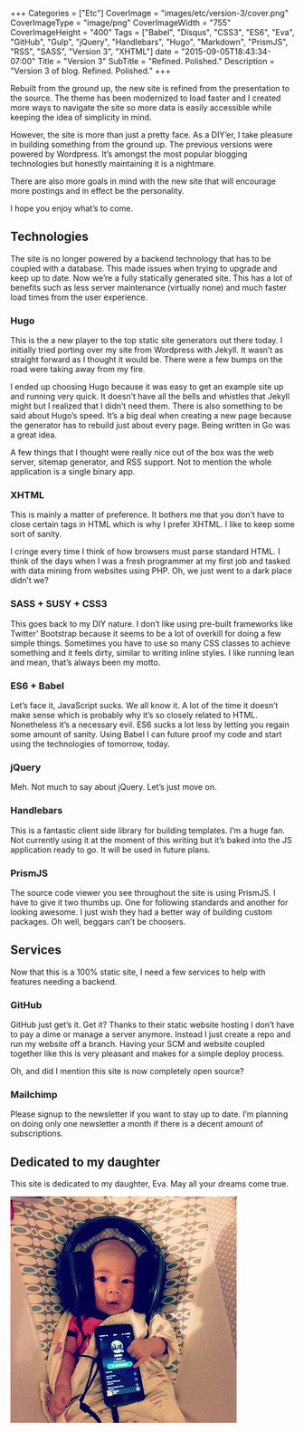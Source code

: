 +++
Categories = ["Etc"]
CoverImage = "images/etc/version-3/cover.png"
CoverImageType = "image/png"
CoverImageWidth = "755"
CoverImageHeight = "400"
Tags = ["Babel", "Disqus", "CSS3", "ES6", "Eva", "GitHub", "Gulp", "jQuery", "Handlebars", "Hugo", "Markdown", "PrismJS", "RSS", "SASS", "Version 3", "XHTML"]
date = "2015-09-05T18:43:34-07:00"
Title = "Version 3"
SubTitle = "Refined. Polished."
Description = "Version 3 of blog. Refined. Polished."
+++

Rebuilt from the ground up, the new site is refined from the presentation to the
source. The theme has been modernized to load faster and I created more ways to
navigate the site so more data is easily accessible while keeping the idea of
simplicity in mind.

However, the site is more than just a pretty face. As a DIY’er, I take pleasure
in building something from the ground up. The previous versions were powered by
Wordpress. It’s amongst the most popular blogging technologies but honestly
maintaining it is a nightmare.

There are also more goals in mind with the new site that will encourage more
postings and in effect be the personality.

I hope you enjoy what’s to come.

## Technologies

The site is no longer powered by a backend technology that has to be coupled
with a database. This made issues when trying to upgrade and keep up to date.
Now we’re a fully statically generated site. This has a lot of benefits such as
less server maintenance (virtually none) and much faster load times from the
user experience.

### Hugo

This is the a new player to the top static site generators out there today. I
initially tried porting over my site from Wordpress with Jekyll. It wasn’t as
straight forward as I thought it would be. There were a few bumps on the road
were taking away from my fire.

I ended up choosing Hugo because it was easy to get an example site up and
running very quick. It doesn’t have all the bells and whistles that Jekyll might
but I realized that I didn’t need them. There is also something to be said about
Hugo’s speed. It’s a big deal when creating a new page because the generator has
to rebuild just about every page. Being written in Go was a great idea.

A few things that I thought were really nice out of the box was the web server,
sitemap generator, and RSS support. Not to mention the whole application is a
single binary app.

### XHTML

This is mainly a matter of preference. It bothers me that you don’t have to
close certain tags in HTML which is why I prefer XHTML. I like to keep some sort
of sanity.

I cringe every time I think of how browsers must parse standard HTML. I think of
the days when I was a fresh programmer at my first job and tasked with data
mining from websites using PHP. Oh, we just went to a dark place didn’t we?

### SASS + SUSY + CSS3

This goes back to my DIY nature. I don’t like using pre-built frameworks like
Twitter’ Bootstrap because it seems to be a lot of overkill for doing a few
simple things. Sometimes you have to use so many CSS classes to achieve
something and it feels dirty, similar to writing inline styles. I like running
lean and mean, that’s always been my motto.

### ES6 + Babel

Let’s face it, JavaScript sucks. We all know it. A lot of the time it doesn’t
make sense which is probably why it’s so closely related to HTML. Nonetheless
it’s a necessary evil. ES6 sucks a lot less by letting you regain some amount of
sanity. Using Babel I can future proof my code and start using the technologies
of tomorrow, today.

### jQuery

Meh. Not much to say about jQuery. Let’s just move on.

### Handlebars

This is a fantastic client side library for building templates. I’m a huge fan.
Not currently using it at the moment of this writing but it’s baked into the JS
application ready to go. It will be used in future plans.

### PrismJS

The source code viewer you see throughout the site is using PrismJS. I have to
give it two thumbs up. One for following standards and another for looking
awesome. I just wish they had a better way of building custom packages. Oh well,
beggars can’t be choosers.

## Services

Now that this is a 100% static site, I need a few services to help with features
needing a backend.

### GitHub

GitHub just get’s it. Get it? Thanks to their static website hosting I don’t
have to pay a dime or manage a server anymore. Instead I just create a repo and
run my website off a branch. Having your SCM and website coupled together like
this is very pleasant and makes for a simple deploy process.

Oh, and did I mention this site is now completely open source?

### Mailchimp

Please signup to the newsletter if you want to stay up to date. I’m planning on
doing only one newsletter a month if there is a decent amount of subscriptions.

## Dedicated to my daughter

This site is dedicated to my daughter, Eva. May all your dreams come true.

<img src="/images/etc/version-3/eva-misfit.jpeg" class="center" />

[rsb]: https://github.com/richardsumilang-blog "Richard Sumilang's Blog on GitHub"
